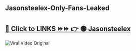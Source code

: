 
 ## Jasonsteelex-Only-Fans-Leaked

# <h2><a href="https://clipsfans.com/Jasonsteelex&ref=git">🔗 Click to LINKS ⏩⏩ 👉 🟢 Jasonsteelex </a></h2>

<a href="https://clipsfans.com/Jasonsteelex&ref=git" rel="nofollow" data-target="animated-image.originalLink"><img src="https://i.ibb.co.com/xMMVF88/686577567.gif" alt="Viral Video Original" style="max-width: 100%; display: inline-block;" data-target="animated-image.originalImage"></a>
